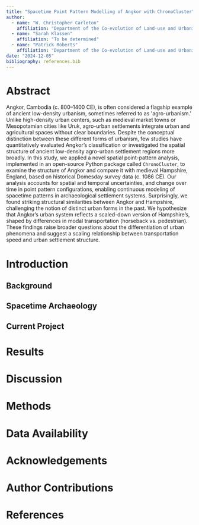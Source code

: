 ```yaml
---
title: "Spacetime Point Pattern Modelling of Angkor with ChronoCluster"
author: 
  - name: "W. Christopher Carleton"
    affiliation: "Department of the Co-evolution of Land-use and Urbanism, Max Planck Institute of Geoanthropology, Jena, Germany"
  - name: "Sarah Klassen"
    affiliation: "To be determined"
  - name: "Patrick Roberts"
    affiliation: "Department of the Co-evolution of Land-use and Urbanism, Max Planck Institute of Geoanthropology, Jena, Germany"
date: "2024-12-05"
bibliography: references.bib
---
```

# Abstract
Angkor, Cambodia (c. 800–1400 CE), is often considered a flagship example of ancient low-density urbanism, sometimes referred to as 'agro-urbanism.' Unlike high-density urban centers, such as medieval market towns or Mesopotamian cities like Uruk, agro-urban settlements integrate urban and agricultural spaces without clear boundaries. Despite the conceptual distinction between these different forms of urbanism, few studies have quantitatively evaluated Angkor’s classification or investigated the spatial structure of ancient low-density agro-urban settlement regions more broadly. In this study, we applied a novel spatial point-pattern analysis, implemented in an open-source Python package called `ChronoCluster`, to examine the structure of Angkor and compare it with medieval Hampshire, England, based on historical Domesday survey data (c. 1086 CE). Our analysis accounts for spatial and temporal uncertainties, and change over time in point pattern configurations, enabling continuous modeling of spacetime patterns in archaeological settlement systems. Surprisingly, we found striking structural similarities between Angkor and Hampshire, challenging the notion of distinct urban forms in the past. We hypothesize that Angkor’s urban system reflects a scaled-down version of Hampshire’s, shaped by differences in modal transportation (horseback vs. pedestrian). These findings raise broader questions about the differentiation of urban phenomena and suggest a scaling relationship between transportation speed and urban settlement structure.

# Introduction
## Background
## Spacetime Archaeology
## Current Project

# Results

# Discussion

# Methods

# Data Availability

# Acknowledgements

# Author Contributions

# References